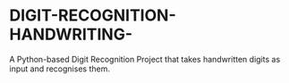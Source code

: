 # DIGIT-RECOGNITION-HANDWRITING-
A Python-based Digit Recognition Project that takes handwritten digits as input and recognises them.
